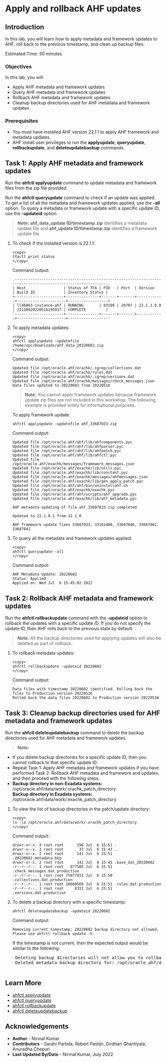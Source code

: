 # Apply and rollback AHF updates

## Introduction

In this lab, you will learn how to apply metadata and framework updates to AHF, roll back to the previous timestamp, and clean up backup files.

Estimated Time: 30 minutes

### Objectives

In this lab, you will:
* Apply AHF metadata and framework updates
* Query AHF metadata and framework updates
* Rollback AHF metadata and framework updates
* Cleanup backup directories used for AHF metadata and framework updates

### Prerequisites

* You must have installed AHF version 22.1.1 to apply AHF framework and metadata updates.
* AHF install user privileges to run the **applyupdate**, **queryupdate**, **rollbackupdate**, and **deleteupdatebackup** commands.

## Task 1: Apply AHF metadata and framework updates

Run the **ahfctl applyupdate** command to update metadata and framework files from the zip file provided.

Run the **ahfctl queryupdate** command to check if an update was applied. To get a list of all the metadata and framework updates applied, use the **-all** option. To query a metadata or framework update with a specific update ID, use the **-updateid** option.

>**Note:** **ahf\_data\_update ID/timestamp.zip** identifies a metadata update file and **ahf_update ID/timestamp.zip** identifies a framework update file.

1. To check if the installed version is 22.1.1:

    ```
    <copy>
    tfactl print status
    </copy>
    ```
    Command output:

    ```
    .-------------------------------------------------------------------------------------------------------------.
    | Host                 | Status of TFA | PID   | Port  | Version    | Build ID             | Inventory Status |
    +----------------------+---------------+-------+-------+------------+----------------------+------------------+
    | ll46863-instance-ahf | RUNNING       | 83199 | 20707 | 22.1.1.0.0 | 22110020220516195917 | COMPLETE         |
    '----------------------+---------------+-------+-------+------------+----------------------+------------------'
    ```
2. To apply metadata updates:

    ```
    <copy>
    ahfctl applyupdate -updatefile /home/opc/Downloads/ahf_data_20220602.zip
    </copy>
    ```
    Command output:

    ```
    Updated file /opt/oracle.ahf/orachk/.cgrep/collections.dat
    Updated file /opt/oracle.ahf/orachk/rules.dat
    Updated file /opt/oracle.ahf/orachk/.cgrep/versions.dat
    Updated file /opt/oracle.ahf/orachk/messages/check_messages.json
    Data files updated to 20220602 from 20220516
    ```
    >**Note:** You cannot apply framework updates because framework update zip files are not included in this workshop. The following example is provided solely for informational purposes.

    To apply framework update:

    ```
    ahfctl applyupdate -updatefile ahf_33687033.zip
    ```
    Command output:
    ```
    Updated file /opt/oracle.ahf/ahf/lib/ahfcomponents.pyc
    Updated file /opt/oracle.ahf/ahf/lib/ahfparser.pyc
    Updated file /opt/oracle.ahf/ahf/lib/ahfpatch.pyc
    Updated file /opt/oracle.ahf/ahf/lib/ahfctl.pyc
    Updated file /opt/oracle.ahf/exachk/messages/framework_messages.json
    Updated file /opt/oracle.ahf/exachk/lib/utils.pyc
    Updated file /opt/oracle.ahf/exachk/lib/constant.pyc
    Updated file /opt/oracle.ahf/exachk/messages/ahfmessages.json
    Updated file /opt/oracle.ahf/exachk/lib/gen_apply_patch.pyc
    Updated file /opt/oracle.ahf/ahf/bin/uninstallahf.sh
    Updated file /opt/oracle.ahf/exachk/exachk.pyc
    Updated file /opt/oracle.ahf/ahf/scripts/ahf_upgrade.pyc
    Updated file /opt/oracle.ahf/exachk/lib/ahf_metadata.pyc

    AHF metadata updating of file ahf_33687033.zip completed

    Updated to 22.1.0.1 from 22.1.0

    AHF framework update fixes 33687033, 33161400, 33687046, 33687061, 33687041
    ```

3. To query all the metadata and framework updates applied:

    ```
    <copy>
    ahfctl queryupdate -all
    </copy>
    ```
    Command output:
    ```
    AHF Metadata Update: 20220602
    Status: Applied
    Applied on: Wed Jul  6 15:45:02 2022
    ```

## Task 2: Rollback AHF metadata and framework updates

Run the **ahfctl rollbackupdate** command with the **-updateid** option to rollback the updates with a specific update ID. If you do not specify the update ID, then AHF rolls back to the previous state by default.

>**Note:** All the backup directories used for applying updates will also be deleted as part of rollback.

1. To rollback metadata updates:

    ```
    <copy>
    ahfctl rollbackupdate -updateid 20220602
    </copy>
    ```
    Command output:
    ```
    Data files with timestamp 20220602 identified. Rolling back the files to Production version 20220516
    Rolled back the data files 20220602 to Production version 20220516
    ```

## Task 3: Cleanup backup directories used for AHF metadata and framework updates

Run the **ahfctl deleteupdatebackup** command to delete the backup directories used for AHF metadata and framework updates.

>**Note:**
- If you delete backup directories for a specific update ID, then you cannot rollback to that specific update ID.
- Repeat Task 1: Apply AHF metadata and framework updates if you have performed Task 2: Rollback AHF metadata and framework and updates, and then proceed with the following steps.
- **Backup directory in non-Exadata systems:** /opt/oracle.ahf/data/work/.orachk\_patch\_directory</br>
**Backup directory in Exadata systems:** /opt/oracle.ahf/data/work/.exachk\_patch\_directory

1. To view the list of backup directories in the patch/update directory:

    ```
    <copy>
    ls -la /opt/oracle.ahf/data/work/.orachk_patch_directory
    </copy>
    ```
    Command output:

    ```
    drwxr-xr-x. 4 root root      196 Jul  6 15:51 .
    drwxr-x--x. 3 root root       37 Jul  6 15:43 ..
    drwxr-xr-x. 2 root root      141 Jul  6 15:51 .20220602_metadata_bkp
    drwxr-xr-x. 2 root root      141 Jul  6 15:45 .base_dat_20220602
    -r--r--r--. 1 root root   877505 Jul  6 15:51 .check_messages.dat.production
    -r--r--r--. 1 root root 75877931 Jul  6 15:50 .collections.dat.production
    -r--r--r--. 1 root root 10660569 Jul  6 15:51 .rules.dat.production
    -r--r--r--. 1 root root     8311 Jul  6 15:51 .versions.dat.production

    ```

2. To delete a backup directory with a specific timestamp:

    ```
    ahfctl deleteupdatebackup -updateid 20220602

    ```
    Command output:

    ```
    Removing current timestamp: 20220602 backup directory not allowed, Please use ahfctl rollback update -h.
    ```

    If the timestamp is not current, then the expected output would be similar to the following:

    <pre>
    Deleting backup directories will not allow you to rollback metadata to 20220602 in the future. Do you want to continue? [y/n][y]: <font color=#f80000><i><b>Y</i></b></font>
    Deleted metadata backup directory for: /opt/oracle.ahf/data/work/.orachk_patch_directory/.20220602_metadata_bkp
    </pre>

## Learn More

* [ahfctl applyupdate](https://docs.oracle.com/en/engineered-systems/health-diagnostics/autonomous-health-framework/ahfug/ahfctl-applyupdate.html#GUID-1C582851-0138-419D-8CBC-D9F83B97A6AC)
* [ahfctl queryupdate](https://docs.oracle.com/en/engineered-systems/health-diagnostics/autonomous-health-framework/ahfug/ahfctl-queryupdate.html#GUID-C02F4087-184F-4EF7-B94F-8987F9E192B2)
* [ahfctl rollbackupdate](https://docs.oracle.com/en/engineered-systems/health-diagnostics/autonomous-health-framework/ahfug/ahfctl-rollbackupdate.html#GUID-63CC64FF-3D4D-425B-9484-6237D3AC3FD0)
* [ahfctl deleteupdatebackup](https://docs.oracle.com/en/engineered-systems/health-diagnostics/autonomous-health-framework/ahfug/ahfctl-deletebackup.html#GUID-154BA5AA-40EF-45BF-8154-B4000718A35D)

## Acknowledgements
* **Author** - Nirmal Kumar
* **Contributors** -  Sarahi Partida, Robert Pastijn, Girdhari Ghantiyala, Anuradha Chepuri
* **Last Updated By/Date** - Nirmal Kumar, July 2022

